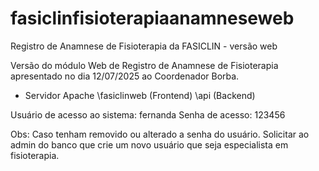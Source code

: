 # fasiclinfisioterapiaanamneseweb
Registro de Anamnese de Fisioterapia da FASICLIN - versão web

Versão do módulo Web de Registro de Anamnese de Fisioterapia apresentado no dia 12/07/2025 ao Coordenador Borba.

- Servidor Apache
\fasiclinweb (Frontend)
\api (Backend)

Usuário de acesso ao sistema: fernanda 
Senha de acesso: 123456

Obs: Caso tenham removido ou alterado a senha do usuário. Solicitar ao admin do banco que crie um novo usuário que seja especialista em fisioterapia. 
